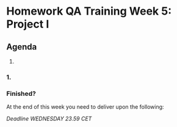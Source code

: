 # Homework QA Training Week 5: Project I

## Agenda

1.

### 1.

### Finished?

At the end of this week you need to deliver upon the following:

_Deadline WEDNESDAY 23.59 CET_
